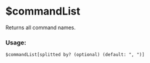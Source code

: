 # $commandList

Returns all command names.

### Usage:

```plain
$commandList[splitted by? (optional) (default: ", ")]
```

